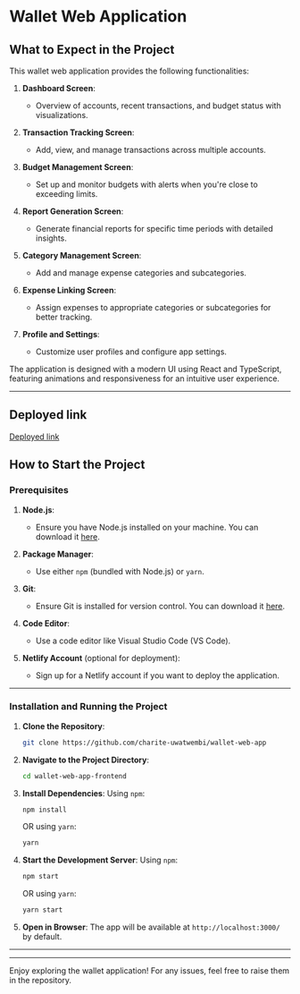# Wallet Web Application

## What to Expect in the Project

This wallet web application provides the following functionalities:

1. **Dashboard Screen**:
   - Overview of accounts, recent transactions, and budget status with visualizations.

2. **Transaction Tracking Screen**:
   - Add, view, and manage transactions across multiple accounts.

3. **Budget Management Screen**:
   - Set up and monitor budgets with alerts when you're close to exceeding limits.

4. **Report Generation Screen**:
   - Generate financial reports for specific time periods with detailed insights.

5. **Category Management Screen**:
   - Add and manage expense categories and subcategories.

6. **Expense Linking Screen**:
   - Assign expenses to appropriate categories or subcategories for better tracking.

7. **Profile and Settings**:
   - Customize user profiles and configure app settings.

The application is designed with a modern UI using React and TypeScript, featuring animations and responsiveness for an intuitive user experience.

---
## Deployed link
[Deployed link](wallet-web-app-22kq.vercel.app)
## How to Start the Project

### Prerequisites

1. **Node.js**:
   - Ensure you have Node.js installed on your machine. You can download it [here](https://nodejs.org/).

2. **Package Manager**:
   - Use either `npm` (bundled with Node.js) or `yarn`.

3. **Git**:
   - Ensure Git is installed for version control. You can download it [here](https://git-scm.com/).

4. **Code Editor**:
   - Use a code editor like Visual Studio Code (VS Code).

5. **Netlify Account** (optional for deployment):
   - Sign up for a Netlify account if you want to deploy the application.

---

### Installation and Running the Project

1. **Clone the Repository**:
   ```bash
   git clone https://github.com/charite-uwatwembi/wallet-web-app
   ```


2. **Navigate to the Project Directory**:
   ```bash
   cd wallet-web-app-frontend
   ```

3. **Install Dependencies**:
   Using `npm`:
   ```bash
   npm install
   ```
   OR using `yarn`:
   ```bash
   yarn
   ```

4. **Start the Development Server**:
   Using `npm`:
   ```bash
   npm start
   ```
   OR using `yarn`:
   ```bash
   yarn start
   ```

5. **Open in Browser**:
   The app will be available at `http://localhost:3000/` by default.

---


---

Enjoy exploring the wallet application! For any issues, feel free to raise them in the repository.

